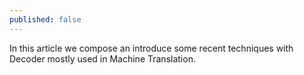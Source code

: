 ```yaml
---
published: false
---
```


In this article we compose an introduce some recent techniques with Decoder mostly used in Machine Translation. 